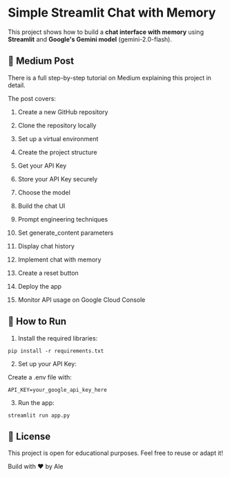 # Simple Streamlit Chat with Memory
This project shows how to build a **chat interface with memory** using **Streamlit** and **Google's Gemini model** (gemini-2.0-flash).


## 📖 Medium Post
There is a full step-by-step tutorial on Medium explaining this project in detail.

The post covers:

1. Create a new GitHub repository

2. Clone the repository locally

3. Set up a virtual environment

4. Create the project structure

5. Get your API Key

6. Store your API Key securely

7. Choose the model

8. Build the chat UI

9. Prompt engineering techniques

10. Set generate_content parameters

11. Display chat history

12. Implement chat with memory

13. Create a reset button

14. Deploy the app

15. Monitor API usage on Google Cloud Console



## 🚀 How to Run
1. Install the required libraries:

```
pip install -r requirements.txt
```

2. Set up your API Key:

Create a .env file with:

```
API_KEY=your_google_api_key_here
```


3. Run the app:

```
streamlit run app.py
```



## 📄 License
This project is open for educational purposes.
Feel free to reuse or adapt it!


Build with :heart: by Ale 

